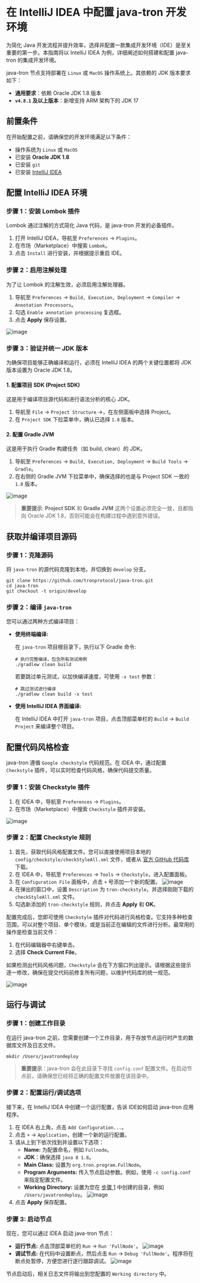 # 在 IntelliJ IDEA 中配置 java-tron 开发环境

为简化 Java 开发流程并提升效率，选择并配置一款集成开发环境（IDE）是至关重要的第一步。本指南将以 IntelliJ IDEA 为例，详细阐述如何搭建和配置 java-tron 的集成开发环境。

java-tron 节点支持部署在 `Linux` 或 `MacOS` 操作系统上。其依赖的 JDK 版本要求如下：

- **通用要求**：依赖 Oracle JDK 1.8 版本
- **`v4.8.1` 及以上版本**：新增支持 ARM 架构下的 JDK 17


## 前置条件

在开始配置之前，请确保您的开发环境满足以下条件：

  - 操作系统为 `Linux` 或 `MacOS`
  - 已安装 **Oracle JDK 1.8**
  - 已安装 `git`
  - 已安装 [IntelliJ IDEA](https://www.jetbrains.com/idea/download/)


## 配置 IntelliJ IDEA 环境

### 步骤 1：安装 Lombok 插件

Lombok 通过注解的方式简化 Java 代码，是 java-tron 开发的必备插件。

1.  打开 IntelliJ IDEA，导航至 `Preferences` -\> `Plugins`。
2.  在市场（Marketplace）中搜索 `Lombok`。
3.  点击 `Install` 进行安装，并根据提示重启 IDE。

### 步骤 2：启用注解处理

为了让 Lombok 的注解生效，必须启用注解处理器。

1.  导航至 `Preferences` -\> `Build, Execution, Deployment` -\> `Compiler` -\> `Annotation Processors`。
2.  勾选 `Enable annotation processing` 复选框。
3.  点击 **Apply** 保存设置。

![image](https://raw.githubusercontent.com/tronprotocol/documentation-zh/master/images/IDE_annotation.png)

### 步骤 3：验证并统一 JDK 版本
为确保项目能够正确编译和运行，必须在 IntelliJ IDEA 的两个关键位置都将 JDK 版本设置为 Oracle JDK 1.8。

#### 1. 配置项目 SDK (Project SDK)
这是用于编译项目源代码和进行语法分析的核心 JDK。

1.  导航至 `File` -\> `Project Structure` -\>，在左侧面板中选择 Project。
2.  在 `Project SDK` 下拉菜单中，确认已选择 `1.8` 版本。

#### 2. 配置 Gradle JVM
这是用于执行 Gradle 构建任务（如 build, clean）的 JDK。

1. 导航至 `Preferences` -\> `Build, Execution, Deployment` -> `Build Tools` -> `Gradle`。
2. 在右侧的 Gradle JVM 下拉菜单中，确保选择的也是与 Project SDK 一致的 `1.8` 版本。

![image](https://raw.githubusercontent.com/tronprotocol/documentation-zh/master/images/IDE_JDK.png)

> **重要提示**: **Project SDK** 和 **Gradle JVM** 这两个设置必须完全一致，且都指向 Oracle JDK 1.8，否则可能会在构建过程中遇到意外错误。



## 获取并编译项目源码

### 步骤 1：克隆源码

将 `java-tron` 的源代码克隆到本地，并切换到 `develop` 分支。

```
git clone https://github.com/tronprotocol/java-tron.git
cd java-tron
git checkout -t origin/develop
```

### 步骤 2：编译 `java-tron`

您可以通过两种方式编译项目：

  * **使用终端编译:**

    在 `java-tron` 项目根目录下，执行以下 Gradle 命令:

    ```
    # 执行完整编译，包含所有测试用例
    ./gradlew clean build
    ```

    若要跳过单元测试，以加快编译速度，可使用 `-x test` 参数：

    ```
    # 跳过测试进行编译
    ./gradlew clean build -x test
    ```

  * **使用 IntelliJ IDEA 界面编译:**

    在 IntelliJ IDEA 中打开 `java-tron` 项目，点击顶部菜单栏的 `Build` -\> `Build Project` 来编译整个项目。


## 配置代码风格检查

java-tron 遵循 `Google checkstyle` 代码规范。在 IDEA 中，通过配置 `Checkstyle` 插件，可以实时检查代码风格，确保代码提交质量。

### 步骤 1：安装 Checkstyle 插件

1.  在 IDEA 中，导航至 `Preferences` -\> `Plugins`。
2.  在市场（Marketplace）中搜索 `Checkstyle` 插件并安装。

![image](https://raw.githubusercontent.com/tronprotocol/documentation-zh/master/images/IDE_checkstyle.png)

### 步骤 2：配置 Checkstyle 规则

1.  首先，获取代码风格配置文件。您可以直接使用项目本地的 `config/checkstyle/checkStyleAll.xml` 文件，或者从 [官方 GitHub 代码库](https://github.com/tronprotocol/java-tron/blob/develop/config/checkstyle/checkStyleAll.xml) 下载。
2.  在 IDEA 中，导航至 `Preferences` -\> `Tools` -\> `Checkstyle`，进入配置面板。
3.  在 `Configuration File` 面板中，点击 `+` 号添加一个新的配置。
![image](https://raw.githubusercontent.com/tronprotocol/documentation-zh/master/images/IDE_checkStyleAll.png)
4.  在弹出的窗口中，设置 `Description` 为 `tron-checkstyle`，并选择刚刚下载的 `checkStyleAll.xml` 文件。
5.  勾选新添加的 `tron-checkstyle` 规则，并点击 **Apply** 和 **OK**。

配置完成后，您即可使用 `Checkstyle` 插件对代码进行风格检查。它支持多种检查范围，可以对整个项目、单个模块，或是当前正在编辑的文件进行分析。最常用的操作是检查当前文件：

1. 在代码编辑器中右键单击。
2. 选择 **Check Current File**。

如果检测出代码风格问题，`Checkstyle` 会在下方窗口列出提示。请根据这些提示逐一修改，确保在提交代码前修复所有问题，以维护代码库的统一规范。

![image](https://raw.githubusercontent.com/tronprotocol/documentation-zh/master/images/IDE_stylecheck.png)
   

## 运行与调试

<a id="rndstep1"></a>
### 步骤 1：创建工作目录

在运行 java-tron 之前，您需要创建一个工作目录，用于存放节点运行时产生的数据库文件及日志文件。

```shell
mkdir /Users/javatrondeploy
```

> **重要提示**：java-tron 会在此目录下寻找 `config.conf` 配置文件。在启动节点前，请确保您已经将正确的配置文件放置在该目录中。

### 步骤 2：配置运行/调试选项

接下来，在 IntelliJ IDEA 中创建一个运行配置，告诉 IDE如何启动 java-tron 应用程序。

1.  在 IDEA 右上角，点击 `Add Configuration...`。
2.  点击 `+` -\> `Application`，创建一个新的运行配置。
3.  请从上到下依次找到并设置以下选项：
      * **Name:** 为配置命名，例如 `Fullnode`。
      * **JDK**：确保选择 `java 8 1.8`。
      * **Main Class:** 设置为 `org.tron.program.FullNode`。
      * **Program Arguments:** 传入节点启动参数。例如，使用 `-c config.conf` 来指定配置文件。
      * **Working Directory:** 设置为您在 [步骤 1](#rndstep1) 中创建的目录，例如 `/Users/javatrondeploy`。
![image](https://raw.githubusercontent.com/tronprotocol/documentation-zh/master/images/IDE_RunDebug.png)
4.  点击 **Apply** 保存配置。

### 步骤 3: 启动节点

现在，您可以通过 IDEA 启动 java-tron 节点：

  * **运行节点:** 点击顶部菜单栏的 `Run` -\> `Run 'FullNode'`。
![image](https://raw.githubusercontent.com/tronprotocol/documentation-zh/master/images/IDE_runjavatron.png)
  * **调试节点:** 在代码中设置断点，然后点击 `Run` -\> `Debug 'FullNode'`。程序将在断点处暂停，方便您进行逐行跟踪调试。
![image](https://raw.githubusercontent.com/tronprotocol/documentation-zh/master/images/IDE_debug.png)

节点启动后，相关日志文件将输出到您配置的 `Working directory` 中。
